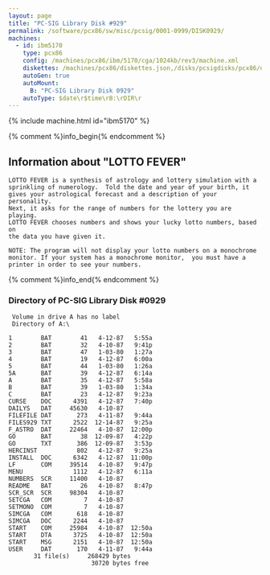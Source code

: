 ```yaml
---
layout: page
title: "PC-SIG Library Disk #929"
permalink: /software/pcx86/sw/misc/pcsig/0001-0999/DISK0929/
machines:
  - id: ibm5170
    type: pcx86
    config: /machines/pcx86/ibm/5170/cga/1024kb/rev3/machine.xml
    diskettes: /machines/pcx86/diskettes.json,/disks/pcsigdisks/pcx86/diskettes.json
    autoGen: true
    autoMount:
      B: "PC-SIG Library Disk 0929"
    autoType: $date\r$time\rB:\rDIR\r
---
```


{% include machine.html id="ibm5170" %}

{% comment %}info_begin{% endcomment %}

## Information about "LOTTO FEVER"

    LOTTO FEVER is a synthesis of astrology and lottery simulation with a
    sprinkling of numerology.  Told the date and year of your birth, it
    gives your astrological forecast and a description of your personality.
    Next, it asks for the range of numbers for the lottery you are playing.
    LOTTO FEVER chooses numbers and shows your lucky lotto numbers, based on
    the data you have given it.
    
    NOTE: The program will not display your lotto numbers on a monochrome
    monitor. If your system has a monochrome monitor,  you must have a
    printer in order to see your numbers.
{% comment %}info_end{% endcomment %}


### Directory of PC-SIG Library Disk #0929

     Volume in drive A has no label
     Directory of A:\

    1        BAT        41   4-12-87   5:55a
    2        BAT        32   4-10-87   9:41p
    3        BAT        47   1-03-80   1:27a
    4        BAT        19   4-12-87   6:00a
    5        BAT        44   1-03-80   1:26a
    5A       BAT        39   4-12-87   6:14a
    A        BAT        35   4-12-87   5:58a
    B        BAT        39   1-03-80   1:34a
    C        BAT        23   4-12-87   9:23a
    CURSE    DOC      4391   4-12-87   7:40p
    DAILYS   DAT     45630   4-10-87
    FILEFILE DAT       273   4-11-87   9:44a
    FILES929 TXT      2522  12-14-87   9:25a
    F_ASTRO  DAT     22464   4-10-87  12:00p
    GO       BAT        38  12-09-87   4:22p
    GO       TXT       386  12-09-87   3:53p
    HERCINST           802   4-12-87   9:25a
    INSTALL  DOC      6342   4-12-87  11:00p
    LF       COM     39514   4-10-87   9:47p
    MENU              1112   4-12-87   6:11a
    NUMBERS  SCR     11400   4-10-87
    README   BAT        26   4-10-87   8:47p
    SCR_SCR  SCR     98304   4-10-87
    SETCGA   COM         7   4-10-87
    SETMONO  COM         7   4-10-87
    SIMCGA   COM       618   4-10-87
    SIMCGA   DOC      2244   4-10-87
    START    COM     25984   4-10-87  12:50a
    START    DTA      3725   4-10-87  12:50a
    START    MSG      2151   4-10-87  12:50a
    USER     DAT       170   4-11-87   9:44a
           31 file(s)     268429 bytes
                           30720 bytes free
